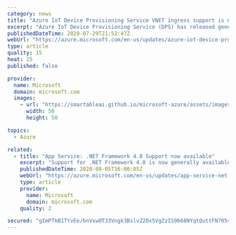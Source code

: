 ```yaml
---
category: news
title: "Azure IoT Device Provisioning Service VNET ingress support is now available"
excerpt: "Azure IoT Device Provisioning Service (DPS) has released general availability support for Virtual Networks (VNET)."
publishedDateTime: 2020-07-29T21:52:47Z
webUrl: "https://azure.microsoft.com/en-us/updates/azure-iot-device-provisioning-service-vnet-ingress-support-is-now-available/"
type: article
quality: 15
heat: 15
published: false

provider:
  name: Microsoft
  domain: microsoft.com
  images:
    - url: "https://smartableai.github.io/microsoft-azure/assets/images/organizations/microsoft.com-50x50.jpg"
      width: 50
      height: 50

topics:
  - Azure

related:
  - title: "App Service: .NET Framework 4.8 Support now available"
    excerpt: "Support for .NET Framework 4.8 is now generally available in Azure App Service"
    publishedDateTime: 2020-08-05T16:00:05Z
    webUrl: "https://azure.microsoft.com/en-us/updates/app-service-net-framework-48-support-now-available/"
    type: article
    provider:
      name: Microsoft
      domain: microsoft.com
    quality: 2

secured: "gImPTkB1TtvEe/bnVxwOT33Vngk3BslvZ2Dx5VgZzIS9668NYqtQuttFN705vtPantXs6JpxCvgFCRpcF6zt5qPyuzpQkyfQfpnBOqwl/ITrGSEsKltB/sZjFTsj7dUl8oMZNJd4ZOAS7X++QeLLHi6fWkn/kVvu5rVEWjVSwUMpeqjLh3WzjdVWeoM3spoYO73xJDjIsllxh1v6fFs+3Lld1dMG/Vd4ujyfcKYI6WwOxUESd1yPWtls3xYmK9rJAKaUjIoarrbe0CdfOL2VfXEsOVit/0q67EJt/REpRwv24LWWf0IKGYI4LT384kCx31dnns/ZEW37izUVF1+BjQ==;0QaEyFvmn7Vn9//186FqFg=="
---
```


